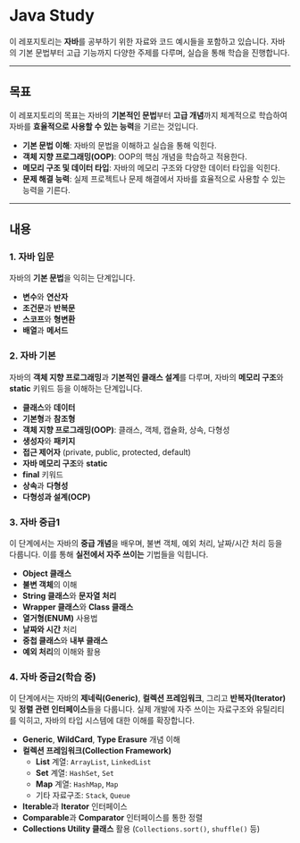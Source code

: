 # Java Study

이 레포지토리는 **자바**를 공부하기 위한 자료와 코드 예시들을 포함하고 있습니다. 자바의 기본 문법부터 고급 기능까지 다양한 주제를 다루며, 실습을 통해 학습을 진행합니다.

---

## 목표

이 레포지토리의 목표는 자바의 **기본적인 문법**부터 **고급 개념**까지 체계적으로 학습하여 자바를 **효율적으로 사용할 수 있는 능력**을 기르는 것입니다.

- **기본 문법 이해**: 자바의 문법을 이해하고 실습을 통해 익힌다.
- **객체 지향 프로그래밍(OOP)**: OOP의 핵심 개념을 학습하고 적용한다.
- **메모리 구조 및 데이터 타입**: 자바의 메모리 구조와 다양한 데이터 타입을 익힌다.
- **문제 해결 능력**: 실제 프로젝트나 문제 해결에서 자바를 효율적으로 사용할 수 있는 능력을 기른다.

---

## 내용

### 1. 자바 입문
자바의 **기본 문법**을 익히는 단계입니다.

- **변수**와 **연산자**
- **조건문**과 **반복문**
- **스코프**와 **형변환**
- **배열**과 **메서드**

### 2. 자바 기본
자바의 **객체 지향 프로그래밍**과 **기본적인 클래스 설계**를 다루며, 자바의 **메모리 구조**와 **static** 키워드 등을 이해하는 단계입니다.

- **클래스**와 **데이터**
- **기본형**과 **참조형**
- **객체 지향 프로그래밍(OOP)**: 클래스, 객체, 캡슐화, 상속, 다형성
- **생성자**와 **패키지**
- **접근 제어자** (private, public, protected, default)
- **자바 메모리 구조**와 **static**
- **final** 키워드
- **상속**과 **다형성**
- **다형성과 설계(OCP)**

### 3. 자바 중급1
이 단계에서는 자바의 **중급 개념**을 배우며, 불변 객체, 예외 처리, 날짜/시간 처리 등을 다룹니다. 이를 통해 **실전에서 자주 쓰이는** 기법들을 익힙니다.

- **Object 클래스**
- **불변 객체**의 이해
- **String 클래스**와 **문자열 처리**
- **Wrapper 클래스**와 **Class 클래스**
- **열거형(ENUM)** 사용법
- **날짜와 시간** 처리
- **중첩 클래스**와 **내부 클래스**
- **예외 처리**의 이해와 활용

### 4. 자바 중급2(학습 중)
이 단계에서는 자바의 **제네릭(Generic)**, **컬렉션 프레임워크**, 그리고 **반복자(Iterator)** 및 **정렬 관련 인터페이스**들을 다룹니다. 실제 개발에 자주 쓰이는 자료구조와 유틸리티를 익히고, 자바의 타입 시스템에 대한 이해를 확장합니다.

- **Generic**, **WildCard**, **Type Erasure** 개념 이해
- **컬렉션 프레임워크(Collection Framework)**
  - **List** 계열: `ArrayList`, `LinkedList`
  - **Set** 계열: `HashSet`, `Set`
  - **Map** 계열: `HashMap`, `Map`
  - 기타 자료구조: `Stack`, `Queue`
- **Iterable**과 **Iterator** 인터페이스
- **Comparable**과 **Comparator** 인터페이스를 통한 정렬
- **Collections Utility 클래스** 활용 (`Collections.sort()`, `shuffle()` 등)
